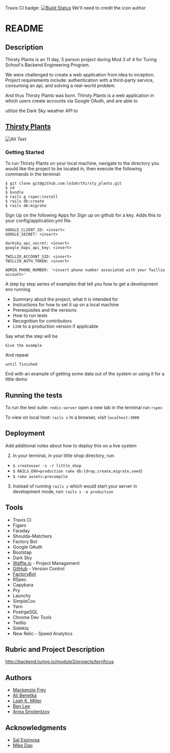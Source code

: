 Travis CI badge: [![Build Status](https://travis-ci.org/le3ah/thirsty_plants.svg?branch=master)](https://travis-ci.org/le3ah/thirsty_plants)
We'll need to credit the icon author

<!-- <div>Icons made by <a href="https://www.freepik.com/" title="Freepik">Freepik</a> from <a href="https://www.flaticon.com/" 			    title="Flaticon">www.flaticon.com</a> is licensed by <a href="http://creativecommons.org/licenses/by/3.0/" 			    title="Creative Commons BY 3.0" target="_blank">CC 3.0 BY</a></div> -->


# README

## Description

Thirsty Plants is an 11 day, 5 person project during Mod 3 of 4 for Turing School's Backend Engineering Program.

We were challenged to create a web application from idea to inception. Project requirements include: authentication with a third-party service, consuming an api, and solving a real-world problem.

And thus Thirsty Plants was born. Thirsty Plants is a web application in which users create accounts via Google OAuth, and are able to

utilize the Dark Sky weather API to

## [Thirsty Plants](https://thirsty-plants.herokuapp.com/)


![Alt Text](public/welcome-page.png?raw=true "Welcome Page")

### Getting Started

To run Thirsty Plants on your local machine, navigate to the directory you would like the project to be located in, then execute the following commands in the terminal:

```
$ git clone git@github.com:le3ah/thirsty_plants.git
$ cd
$ bundle
$ rails g rspec:install
$ rails db:create
$ rails db:migrate
```

Sign Up on the following Apps for
Sign up on github for a key.
Adds this to your config/application.yml file.
```
GOOGLE_CLIENT_ID: <insert>
GOOGLE_SECRET: <insert>

darksky_api_secret: <insert>
google_maps_api_key: <insert>

TWILLIO_ACCOUNT_SID: <insert>
TWILLIO_AUTH_TOKEN: <insert>

ADMIN_PHONE_NUMBER: '<insert phone number associated with your Twillio account>'

```

A step by step series of examples that tell you how to get a development env running




- Summary about the project, what it is intended for
- Instructions for how to set it up on a local machine
- Prerequisites and the versions
- How to run tests
- Recognition for contributors
- Link to a production version if applicable

Say what the step will be

```
Give the example
```

And repeat

```
until finished
```

End with an example of getting some data out of the system or using it for a little demo

## Running the tests

To run the test suite:
`redis-server`
open a new tab in the terminal
run `rspec`


To view on local host:
`rails s`
In a browser, visit `localhost:3000`

## Deployment

Add additional notes about how to deploy this on a live system

2. In your terminal, in your little shop directory, run:
* `$ createuser -s -r little_shop`
* `$ RAILS_ENV=production rake db:{drop,create,migrate,seed}`
* `$ rake assets:precompile`

3. Instead of running `rails s` which would start your server in development mode, run: `rails s -e production`

## Tools

* Travis CI
* Figaro
* Faraday
* Shoulda-Matchers
* Factory Bot
* Google OAuth
* Bootstap
* Dark Sky
* [Waffle.io](https://waffle.io) - Project Management
* [GitHub](github.com) - Version Control
* [FactoryBot](https://github.com/thoughtbot/factory_bot)
* RSpec
* Capybara
* Pry
* Launchy
* SimpleCov
* Yarn
* PostrgeSQL
* Chrome Dev Tools
* Twillio
* Sidekiq
* New Relic - Speed Analytics


## Rubric and Project Description
http://backend.turing.io/module3/projects/terrificus

## Authors

* [Mackenzie Frey](https://github.com/Mackenzie-Frey)
* [Ali Benetka](https://github.com/abenetka)
* [Leah K. Miller](https://github.com/le3ah)
* [Ben Lee](https://github.com/bendelonlee)
* [Anna Smolentzov](https://github.com/asmolentzov)

## Acknowledgments

* [Sal Espinosa](https://github.com/s-espinosa)
* [Mike Dao](https://github.com/mikedao)
